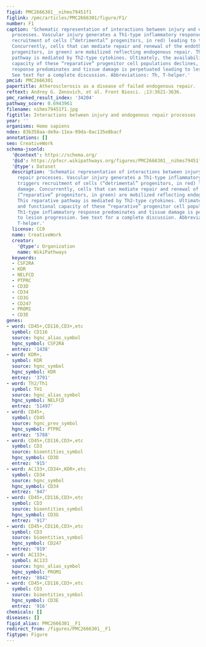 ```yaml
---
figid: PMC2666301__nihms79451f1
figlink: /pmc/articles/PMC2666301/figure/F1/
number: F1
caption: 'Schematic representation of interactions between injury and endogenous repair
  processes. Vascular injury generates a Th1-type inflammatory response that triggers
  recruitment of cells (“detrimental” progenitors, in red) leading to tissue damage.
  Concurrently, cells that can mediate repair and renewal of the endothelium (“reparative”
  progenitors, in green) are mobilized reflecting endogenous repair. This reparative
  pathway is mediated by Th2-type cytokines. Ultimately, the availability and functional
  capacity of these “reparative” progenitor cell populations declines, Th1-type inflammatory
  response predominates and tissue damage is perpetuated leading to lesion progression.
  See text for a complete discussion. Abbreviations: Th, T-helper.'
pmcid: PMC2666301
papertitle: Atherosclerosis as a disease of failed endogenous repair.
reftext: Andrey G. Zenovich, et al. Front Biosci. ;13:3621-3636.
pmc_ranked_result_index: '34204'
pathway_score: 0.6943961
filename: nihms79451f1.jpg
figtitle: Interactions between injury and endogenous repair processes
year: ''
organisms: Homo sapiens
ndex: 83b358aa-de9a-11ea-99da-0ac135e8bacf
annotations: []
seo: CreativeWork
schema-jsonld:
  '@context': https://schema.org/
  '@id': https://pfocr.wikipathways.org/figures/PMC2666301__nihms79451f1.html
  '@type': Dataset
  description: 'Schematic representation of interactions between injury and endogenous
    repair processes. Vascular injury generates a Th1-type inflammatory response that
    triggers recruitment of cells (“detrimental” progenitors, in red) leading to tissue
    damage. Concurrently, cells that can mediate repair and renewal of the endothelium
    (“reparative” progenitors, in green) are mobilized reflecting endogenous repair.
    This reparative pathway is mediated by Th2-type cytokines. Ultimately, the availability
    and functional capacity of these “reparative” progenitor cell populations declines,
    Th1-type inflammatory response predominates and tissue damage is perpetuated leading
    to lesion progression. See text for a complete discussion. Abbreviations: Th,
    T-helper.'
  license: CC0
  name: CreativeWork
  creator:
    '@type': Organization
    name: WikiPathways
  keywords:
  - CSF2RA
  - KDR
  - NELFCD
  - PTPRC
  - CD3D
  - CD34
  - CD3G
  - CD247
  - PROM1
  - CD3E
genes:
- word: CD45+,CD116,CD3+,etc
  symbol: CD116
  source: hgnc_alias_symbol
  hgnc_symbol: CSF2RA
  entrez: '1438'
- word: KDR+,
  symbol: KDR
  source: hgnc_symbol
  hgnc_symbol: KDR
  entrez: '3791'
- word: Th2/Th1
  symbol: TH1
  source: hgnc_alias_symbol
  hgnc_symbol: NELFCD
  entrez: '51497'
- word: CD45+,
  symbol: CD45
  source: hgnc_prev_symbol
  hgnc_symbol: PTPRC
  entrez: '5788'
- word: CD45+,CD116,CD3+,etc
  symbol: CD3
  source: bioentities_symbol
  hgnc_symbol: CD3D
  entrez: '915'
- word: AC133+,CD34+,KDR+,etc
  symbol: CD34
  source: hgnc_symbol
  hgnc_symbol: CD34
  entrez: '947'
- word: CD45+,CD116,CD3+,etc
  symbol: CD3
  source: bioentities_symbol
  hgnc_symbol: CD3G
  entrez: '917'
- word: CD45+,CD116,CD3+,etc
  symbol: CD3
  source: bioentities_symbol
  hgnc_symbol: CD247
  entrez: '919'
- word: AC133+,
  symbol: AC133
  source: hgnc_alias_symbol
  hgnc_symbol: PROM1
  entrez: '8842'
- word: CD45+,CD116,CD3+,etc
  symbol: CD3
  source: bioentities_symbol
  hgnc_symbol: CD3E
  entrez: '916'
chemicals: []
diseases: []
figid_alias: PMC2666301__F1
redirect_from: /figures/PMC2666301__F1
figtype: Figure
---
```

